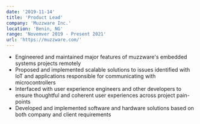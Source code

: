 ```yaml
---
date: '2019-11-14'
title: 'Product Lead'
company: 'Muzzware Inc.'
location: 'Benin, NG'
range: 'Novemver 2019 - Present 2021'
url: 'https://muzzware.com/'
---
```


- Engineered and maintained major features of muzzware's embedded systems projects remotely
- Proposed and implemented scalable solutions to issues identified with IoT and applications responsible for communicating with microcontrollers
- Interfaced with user experience engineers and other developers to ensure thoughtful and coherent user experiences across project pain-points
- Developed and implemented software and hardware solutions based on both company and client requirements
